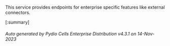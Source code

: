 






This service provides endpoints for enterprise specific features like external connectors.

[:summary]

###### Auto generated by Pydio Cells Enterprise Distribution v4.3.1 on 14-Nov-2023
